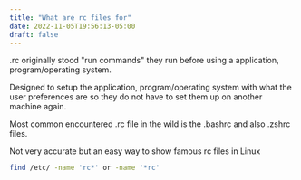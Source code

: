 ```yaml
---
title: "What are rc files for"
date: 2022-11-05T19:56:13-05:00
draft: false
---
```

.rc originally stood "run commands" they run before using a application, program/operating system.

Designed to setup the application, program/operating system with what the user preferences are so they do not have to set them up on another machine again.

Most common encountered .rc file in the wild is the .bashrc and also .zshrc files. 



Not very accurate but an easy way to show famous rc files in Linux
```bash
find /etc/ -name 'rc*' or -name '*rc'


```